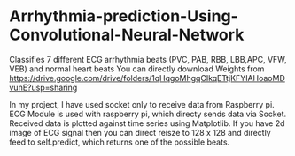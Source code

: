 # Arrhythmia-prediction-Using-Convolutional-Neural-Network
Classifies 7 different ECG arrhythmia beats (PVC, PAB, RBB, LBB,APC, VFW, VEB) and normal heart beats
You can directly download Weights from https://drive.google.com/drive/folders/1qHqgoMhgqCIkqETtjKFYIAHoaoMDvunE?usp=sharing

In my project, I have used socket only to receive data from Raspberry pi. ECG Module is used with raspberry pi, which directy sends data via Socket. Received data is plotted against
time series using Matplotlib.
If you have 2d image of ECG signal then you can direct reisze to 128 x 128 and directly feed to self.predict, which returns one of the possible beats.
